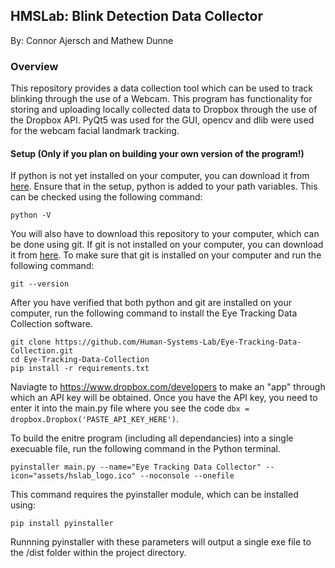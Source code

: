 ## HMSLab: Blink Detection Data Collector
By: Connor Ajersch and Mathew Dunne

### Overview
This repository provides a data collection tool which can be used to track blinking through the use of a Webcam. This program has functionality for storing and uploading locally collected data to Dropbox through the use of the Dropbox API. PyQt5 was used for the GUI, opencv and dlib were used for the webcam facial landmark tracking.

#### Setup (Only if you plan on building your own version of the program!)
If python is not yet installed on your computer, you can download it from [here](https://www.python.org/downloads/).  Ensure that in the setup, python is added to your path variables.  This can be checked using the following command:

 ```
python -V
```

You will also have to download this repository to your computer, which can be done using git.  If git is not installed on your computer, you can download it from [here](https://git-scm.com/download/win).  To make sure that git is installed on your computer and run the following command:

```
git --version
```

After you have verified that both python and git are installed on your computer, run the following command to install the Eye Tracking Data Collection software.

```
git clone https://github.com/Human-Systems-Lab/Eye-Tracking-Data-Collection.git
cd Eye-Tracking-Data-Collection
pip install -r requirements.txt
```

Naviagte to https://www.dropbox.com/developers to make an "app" through which an API key will be obtained. Once you have the API key, you need to enter it into the main.py file where you see the code `dbx = dropbox.Dropbox('PASTE_API_KEY_HERE')`.

To build the enitre program (including all dependancies) into a single execuable file, run the following command in the Python terminal.

```
pyinstaller main.py --name="Eye Tracking Data Collector" --icon="assets/hslab_logo.ico" --noconsole --onefile
```

This command requires the pyinstaller module, which can be installed using:

```
pip install pyinstaller
```

Runnning pyinstaller with these parameters will output a single exe file to the /dist folder within the project directory.

